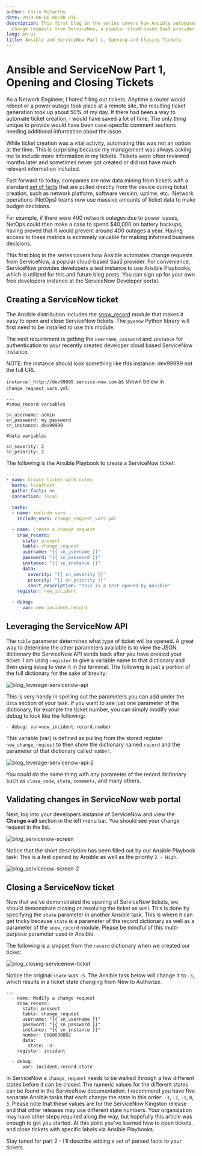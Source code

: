```yaml
---
author: Colin McCarthy
date: 2019-06-06 00:00 UTC
description: This first blog in the series covers how Ansible automates
  change requests from ServiceNow, a popular cloud-based SaaS provider.
lang: en-us
title: Ansible and ServiceNow Part 1, Opening and Closing Tickets
---
```


# Ansible and ServiceNow Part 1, Opening and Closing Tickets

As a Network Engineer, I hated filling out tickets. Anytime a router
would reboot or a power outage took place at a remote site, the
resulting ticket generation took up about 50% of my day. If there had
been a way to automate ticket creation, I would have saved a lot of
time. The only thing unique to provide would have been case-specific
comment sections needing additional information about the issue.

While ticket creation was a vital activity, automating this was not an
option at the time. This is surprising because my management was always
asking me to include more information in my tickets. Tickets were often
reviewed months later and sometimes never got created or did not have
much relevant information included.

Fast forward to today, companies are now data mining from tickets with a
standard [set of facts](https://docs.ansible.com/ansible/latest/user_guide/playbooks_variables.html#variables-discovered-from-systems-facts)
that are pulled directly from the device during ticket creation, such as
network platform, software version, uptime, etc.  Network operations
(NetOps) teams now use massive amounts of ticket data to make budget
decisions.

For example, if there were 400 network outages due to power issues,
NetOps could then make a case to spend \$40,000 on battery backups,
having proved that it would prevent around 400 outages a year. Having
access to these metrics is extremely valuable for making informed
business decisions.

This first blog in the series covers how Ansible automates change
requests from ServiceNow, a popular cloud-based SaaS provider. For
convenience, ServiceNow provides developers a test instance to use
Ansible Playbooks, which is utilized for this and future blog posts. You
can sign up for your own free developers instance at the ServiceNow
Developer portal.

## Creating a ServiceNow ticket

The Ansible distribution includes the
[snow_record](https://docs.ansible.com/ansible/latest/modules/snow_record_module.html)
module that makes it easy to open and close ServiceNow tickets. The
`pysnow` Python library
will first need to be installed to use this module.

The next requirement is getting the
`username`, `password` and `instance` for
authentication to your recently created developer cloud based ServiceNow
instance.

NOTE: the instance should look something like this instance: dev99999 not the full URL

`instance:_http://dev99999.service-now.com` as shown below in `change_request_vars.yml`:

```
---
#snow_record variables
 
sn_username: admin
sn_password: my_password
sn_instance: dev99999
 
#data variables
 
sn_severity: 2
sn_priority: 2
```

The following is the Ansible Playbook to create a ServiceNow ticket:

```yaml
---
- name: Create ticket with notes
  hosts: localhost
  gather_facts: no
  connection: local

  tasks:
  - name: include vars
    include_vars: change_request_vars.yml

  - name: Create a change request
    snow_record:
      state: present
      table: change_request
      username: "{{ sn_username }}"
      password: "{{ sn_password }}"
      instance: "{{ sn_instance }}"
      data:
        severity: "{{ sn_severity }}"
        priority: "{{ sn_priority }}"
        short_description: "This is a test opened by Ansible"
    register: new_incident

  - debug:
      var: new_incident.record
```

## Leveraging the ServiceNow API

The `table` parameter
determines what type of ticket will be opened. A great way to determine
the other parameters available is to view the JSON dictionary the
ServiceNow API sends back after you have created your ticket. I am using
`register` to give a
variable name to that dictionary and then using `debug` to view it in the
terminal. The following is just a portion of the full dictionary for the
sake of brevity:

![blog_leverage-servicenow-api](/images/posts/archive/blog_leverage-servicenow-api.png)

This is very handy in spelling out the parameters you can add under the
`data` section of your
task. If you want to see just one parameter of the dictionary, for
example the ticket number, you can simply modify your debug to look like
the following:

`- debug: var=new_incident.record.number`

This variable (var) is defined as pulling from the stored register
`new_change_request` to then show the dictionary named
`record` and the parameter
of that dictionary called `number`.

![blog_leverage-servicenow-api-2](/images/posts/archive/blog_leverage-servicenow-api-2.png)

You could do the same thing with any parameter of the record dictionary
such as `close_code`, `state`, `comments`, and many
others.

## Validating changes in ServiceNow web portal

Next, log into your developers instance of ServiceNow and view the
**Change->all** section in the left menu bar. You should see your change
request in the list.

![blog_servicenow-screen](/images/posts/archive/blog_servicenow-screen.png)

Notice that the short description has been filled out by our Ansible
Playbook task: This is a test opened by Ansible as well as the priority
`2 - High`.

![blog_servicenow-screen-2](/images/posts/archive/blog_servicenow-screen-2.png)

## Closing a ServiceNow ticket

Now that we've demonstrated the opening of ServiceNow tickets, we should
demonstrate closing or resolving the ticket as well. This is done by
specifying the `state`
parameter in another Ansible task. This is where it can get tricky
because `state` is a
parameter of the record dictionary as well as a parameter of the
`snow_record` module.
Please be mindful of this multi-purpose parameter used in Ansible.

The following is a snippet from the
`record` dictionary when
we created our ticket:

![blog_closing-servicenow-ticket](/images/posts/archive/blog_closing-servicenow-ticket.png)

Notice the original `state` was `-5`. The Ansible task
below will change it to `-3`, which results in a
ticket state changing from New to Authorize.

```
---
  - name: Modify a change request
    snow_record:
      state: present
      table: change_request
      username: "{{ sn_username }}"
      password: "{{ sn_password }}"
      instance: "{{ sn_instance }}"
      number: CHG0030002
      data:
        state: -3
    register: incident

  - debug: 
      var: incident.record.state
```

In ServiceNow a `change_request` needs to
be walked through a few different states before it can be closed. The
numeric values for the different states can be found in the ServiceNow
documentation. I recommend you have five separate Ansible tasks that
each change the state in this order: `-3`, `-2`, `-1`, `0`, `3`. Please note that these
values are for the ServiceNow Kingston release and that other releases
may use different state numbers. Your organization may have other steps
required along the way, but hopefully this article was enough to get you
started. At this point you've learned how to open tickets, and close
tickets with specific labels via Ansible Playbooks.

Stay tuned for part 2 - I'll describe adding a set of parsed facts to
your tickets.
